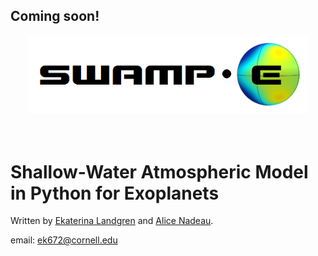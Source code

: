 ## Coming soon!

   <div align="center">
   <img src="docs/_static/SWAMPE_logo.png" width="450px">
   </img>
   <br/>
   </div>
   <br/><br/>


# Shallow-Water Atmospheric Model in Python for Exoplanets

Written by [Ekaterina Landgren](https://github.com/kathlandgren) and [Alice Nadeau](https://github.com/Alice-N).

email: ek672@cornell.edu
